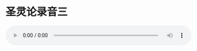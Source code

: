 # 圣灵论录音三

<audio style="width: 100%;" preload="false" controls controlslist="nodownload"><source src="http://file.simai.life/audio/mp3/old/27414.mp3" type="audio/mpeg">Your browser does not support the audio element.</audio>


